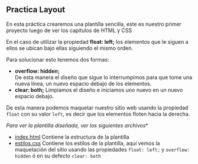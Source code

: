 ## Practica Layout

En esta práctica crearemos una plantilla sencilla, este es nuestro primer proyecto luego de ver los capítulos de HTML y CSS

En el caso de utilizar la propiedad **float: left;** los elementos que le siguen a ellos se ubican bajo ellas siguiendo el mismo orden.

Para solucionar esto tenemos dos formas:
- **overflow: hidden;**  
 	De esta manera el diseño que sigue lo interrumpimos para que tome una nueva línea, un nuevo espacio debajo de los elementos.
- **clear: both;**
	Limpiamos el diseño e iniciamos uno nuevo en un nuevo espacio debajo.

De esta manera podemos maquetar nuestro sitio web usando la propiedad `float` con su valor `left`, es decir que los elementos floten hacia la derecha.

*Para ver la plantilla diseñada, ver los siguientes archivos**
- [index.html](index.html) Contiene la estructura de la plantilla
- [estilos.css](css/estilos.css) Contiene los estilos de la plantilla, aquí vemos la maquetación del sitio usando las propiedades `float: left;` y `overflow: hidden` ó en su defecto `clear: both`